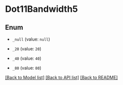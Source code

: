 # Dot11Bandwidth5

## Enum


* `_null` (value: `null`)

* `_20` (value: `20`)

* `_40` (value: `40`)

* `_80` (value: `80`)


[[Back to Model list]](../README.md#documentation-for-models) [[Back to API list]](../README.md#documentation-for-api-endpoints) [[Back to README]](../README.md)



